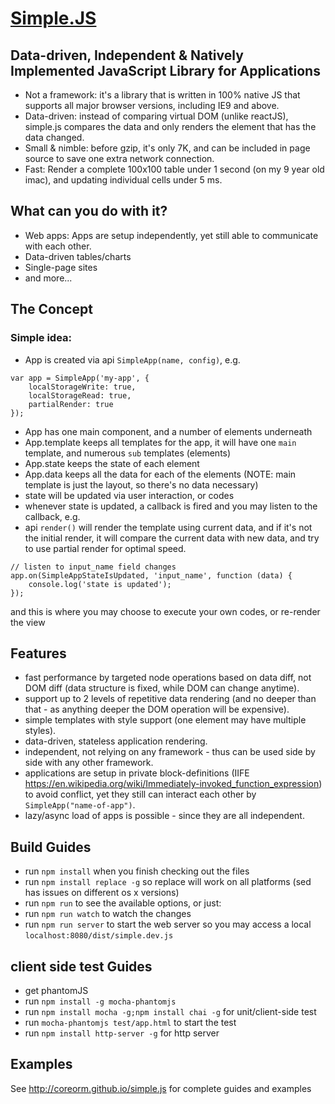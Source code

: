 # [Simple.JS](http://coreorm.github.io/simple.js)

## Data-driven, Independent & Natively Implemented JavaScript Library for Applications

* Not a framework: it's a library that is written in 100% native JS that supports all major browser versions, including IE9 and above.
* Data-driven: instead of comparing virtual DOM (unlike reactJS), simple.js compares the data and only renders the element that has the data changed.
* Small & nimble: before gzip, it's only 7K, and can be included in page source to save one extra network connection.
* Fast: Render a complete 100x100 table under 1 second (on my 9 year old imac), and updating individual cells under 5 ms.

## What can you do with it?

* Web apps: Apps are setup independently, yet still able to communicate with each other.
* Data-driven tables/charts
* Single-page sites
* and more...

## The Concept

### Simple idea:
* App is created via api `SimpleApp(name, config)`, e.g.
```
var app = SimpleApp('my-app', {
    localStorageWrite: true,
    localStorageRead: true,
    partialRender: true
});
```
* App has one main component, and a number of elements underneath
* App.template keeps all templates for the app, it will have one `main` template, and numerous `sub` templates (elements)
* App.state keeps the state of each element
* App.data keeps all the data for each of the elements (NOTE: main template is just the layout, so there's no data necessary)
* state will be updated via user interaction, or codes
* whenever state is updated, a callback is fired and you may listen to the callback, e.g. 
* api `render()` will render the template using current data, and if it's not the initial render, it will compare the current data with new data, and try to use partial render for optimal speed.
```
// listen to input_name field changes
app.on(SimpleAppStateIsUpdated, 'input_name', function (data) {
    console.log('state is updated');
});
```
and this is where you may choose to execute your own codes, or re-render the view

## Features

* fast performance by targeted node operations based on data diff, not DOM diff (data structure is fixed, while DOM can change anytime).
* support up to 2 levels of repetitive data rendering (and no deeper than that - as anything deeper the DOM operation will be expensive).
* simple templates with style support (one element may have multiple styles).
* data-driven, stateless application rendering.
* independent, not relying on any framework - thus can be used side by side with any other framework.
* applications are setup in private block-definitions (IIFE https://en.wikipedia.org/wiki/Immediately-invoked_function_expression) to avoid conflict, yet they still can interact each other by `SimpleApp("name-of-app")`.
* lazy/async load of apps is possible - since they are all independent.

## Build Guides
- run `npm install` when you finish checking out the files
- run `npm install replace -g` so replace will work on all platforms (sed has issues on different os x versions)
- run `npm run` to see the available options, or just:
- run `npm run watch` to watch the changes
- run `npm run server` to start the web server so you may access a local `localhost:8080/dist/simple.dev.js`

## client side test Guides
- get phantomJS
- run `npm install -g mocha-phantomjs`
- run `npm install mocha -g;npm install chai -g` for unit/client-side test
- run `mocha-phantomjs test/app.html` to start the test
- run `npm install http-server -g` for http server


## Examples
See http://coreorm.github.io/simple.js for complete guides and examples



